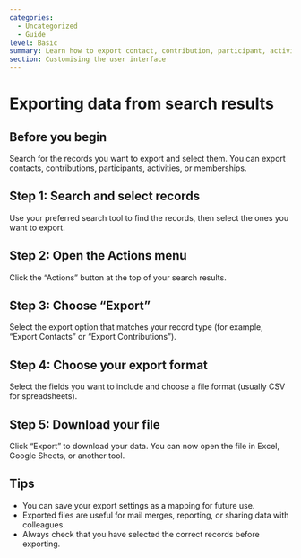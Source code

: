 ```yaml
---
categories:
  - Uncategorized
  - Guide
level: Basic
summary: Learn how to export contact, contribution, participant, activity, or membership data from your search results for use in other tools.
section: Customising the user interface
---
```


# Exporting data from search results

## Before you begin

Search for the records you want to export and select them. You can export contacts, contributions, participants, activities, or memberships.

## Step 1: Search and select records

Use your preferred search tool to find the records, then select the ones you want to export.

## Step 2: Open the Actions menu

Click the “Actions” button at the top of your search results.

## Step 3: Choose “Export”

Select the export option that matches your record type (for example, “Export Contacts” or “Export Contributions”).

## Step 4: Choose your export format

Select the fields you want to include and choose a file format (usually CSV for spreadsheets).

## Step 5: Download your file

Click “Export” to download your data. You can now open the file in Excel, Google Sheets, or another tool.

## Tips

- You can save your export settings as a mapping for future use.
- Exported files are useful for mail merges, reporting, or sharing data with colleagues.
- Always check that you have selected the correct records before exporting.
